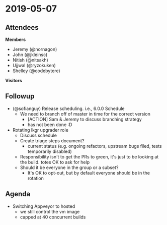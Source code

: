 # 2019-05-07

## Attendees
**Members**
* Jeremy (@nornagon)
* John (@jkleinsc)
* Nitish (@nitsakh)
* Ujjwal (@ryzokuken)
* Shelley (@codebytere)

**Visitors**

## Followup
* (@sofianguy) Release scheduling. i.e., 6.0.0 Schedule
    * We need to branch off of master in time for the correct version
        * [ACTION] Sam & Jeremy to discuss branching strategy
        * has not been done :D
* Rotating lkgr upgrader role
    * Discuss schedule
    * Create triage steps document? 
        * current status (e.g. ongoing refactors, upstream bugs filed, tests temporarily disabled)
    * Responsibility isn't to get the PRs to green, it's just to be looking at the build. totes OK to ask for help
    * Should it be everyone in the group or a subset?
        * It's OK to opt-out, but by default everyone should be in the rotation

## Agenda
* Switching Appveyor to hosted
    * we still control the vm image
    * capped at 40 concurrent builds
